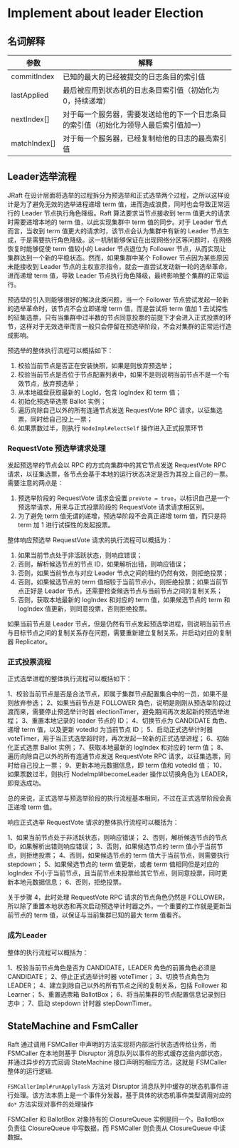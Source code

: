 # Implement about leader Election



## 名词解释



| 参数        | 解释                                                         |
| ----------- | ------------------------------------------------------------ |
| commitIndex | 已知的最大的已经被提交的日志条目的索引值                     |
| lastApplied | 最后被应用到状态机的日志条目索引值（初始化为 0，持续递增）   |
| nextIndex[] | 对于每一个服务器，需要发送给他的下一个日志条目的索引值（初始化为领导人最后索引值加一） |
| matchIndex[]   | 对于每一个服务器，已经复制给他的日志的最高索引值 |



## Leader选举流程

JRaft 在设计层面将选举的过程拆分为预选举和正式选举两个过程，之所以这样设计是为了避免无效的选举进程递增 term 值，进而造成浪费，同时也会导致正常运行的 Leader 节点执行角色降级。Raft 算法要求当节点接收到 term 值更大的请求时需要递增本地的 term 值，以此实现集群中 term 值的同步。对于 Leader 节点而言，当收到 term 值更大的请求时，该节点会认为集群中有新的 Leader 节点生成，于是需要执行角色降级。这一机制能够保证在出现网络分区等问题时，在网络恢复时能够促使 term 值较小的 Leader 节点退位为 Follower 节点，从而实现让集群达到一个新的平稳状态。然而，如果集群中某个 Follower 节点因为某些原因未能接收到 Leader 节点的主权宣示指令，就会一直尝试发动新一轮的选举革命，进而递增 term 值，导致 Leader 节点执行角色降级，最终影响整个集群的正常运行。

预选举的引入则能够很好的解决此类问题，当一个 Follower 节点尝试发起一轮新的选举革命时，该节点不会立即递增 term 值，而是尝试将 term 值加 1 去试探性的征集选票，只有当集群中过半数的节点同意投票的前提下才会进入正式投票的环节，这样对于无效选举而言一般只会停留在预选举阶段，不会对集群的正常运行造成影响。

预选举的整体执行流程可以概括如下：

1. 校验当前节点是否正在安装快照，如果是则放弃预选举；
2. 校验当前节点是否位于节点配置列表中，如果不是则说明当前节点不是一个有效节点，放弃预选举；
3. 从本地磁盘获取最新的 LogId，包含 logIndex 和 term 值；
4. 初始化预选举选票 Ballot 实例；
5. 遍历向除自己以外的所有连通节点发送 RequestVote RPC 请求，以征集选票，同时给自己投上一票；
6. 如果票数过半，则执行 `NodeImpl#electSelf` 操作进入正式投票环节

### RequestVote 预选举请求处理

发起预选举的节点会以 RPC 的方式向集群中的其它节点发送 RequestVote RPC 请求，以征集选票，各节点会基于本地的运行状态决定是否为其投上自己的一票。需要注意的两点是：

1. 预选举阶段的 RequestVote 请求会设置 `preVote = true`，以标识自己是一个预选举请求，用来与正式投票阶段的 RequestVote 请求请求相区别。
2. 为了避免 term 值无谓的递增，预选举阶段不会真正递增 term 值，而只是将 term 加 1 进行试探性的发起投票。

整体响应预选举 RequestVote 请求的执行流程可以概括为：

1. 如果当前节点处于非活跃状态，则响应错误；
2. 否则，解析候选节点的节点 ID，如果解析出错，则响应错误；
3. 否则，如果当前节点与对应 Leader 节点之间的租约仍然有效，则拒绝投票；
4. 否则，如果候选节点的 term 值相较于当前节点小，则拒绝投票；如果当前节点正好是 Leader 节点，还需要检查候选节点与当前节点之间的复制关系；
5. 否则，获取本地最新的 logIndex 和对应的 term 值，如果候选节点的 term 和 logIndex 值更新，则同意投票，否则拒绝投票。

如果当前节点是 Leader 节点，但是仍然有节点发起预选举进程，则说明当前节点与目标节点之间的复制关系存在问题，需要重新建立复制关系，并启动对应的复制器 Replicator。

### 正式投票流程

正式选举进程的整体执行流程可以概括如下：

1、校验当前节点是否是合法节点，即属于集群节点配置集合中的一员，如果不是则放弃参选；
2、如果当前节点是 FOLLOWER 角色，说明是刚刚从预选举阶段过渡而来，需要停止预选举计时器 electionTimer，避免期间再次发起新的预选举进程；
3、重置本地记录的 leader 节点的 ID；
4、切换节点为 CANDIDATE 角色、递增 term 值，以及更新 votedId 为当前节点 ID；
5、启动正式选举计时器 voteTimer，用于当正式选举超时时，再次发起一轮新的正式选举进程；
6、初始化正式选票 Ballot 实例；
7、获取本地最新的 logIndex 和对应的 term 值；
8、遍历向除自己以外的所有连通节点发送 RequestVote RPC 请求，以征集选票，同时给自己投上一票；
9、更新本地元数据信息，即 term 值和 votedId 值；
10、如果票数过半，则执行 NodeImpl#becomeLeader 操作以切换角色为 LEADER，即竞选成功。

总的来说，正式选举与预选举阶段的执行流程基本相同，不过在正式选举阶段会真正递增 term 值。

响应正式选举 RequestVote 请求的整体执行流程可以概括为：

1、如果当前节点处于非活跃状态，则响应错误；
2、否则，解析候选节点的节点 ID，如果解析出错则响应错误；
3、否则，如果候选节点的 term 值小于当前节点，则拒绝投票；
4、否则，如果候选节点的 term 值大于当前节点，则需要执行 stepdown；
5、如果候选节点的 term 值更新，或者 term 值相同但是对应的 logIndex 不小于当前节点，且当前节点未投票给其它节点，则同意投票，同时更新本地元数据信息；
6、否则，拒绝投票。

关于步骤 4，此时处理 RequestVote RPC 请求的节点角色仍然是 FOLLOWER，所以除了重置本地状态和再次启动预选举计时器之外，一个重要的工作就是更新当前节点的 term 值，以保证与当前集群已知的最大 term 值看齐。

### 成为Leader

整体的执行流程可以概括为：

1、校验当前节点角色是否为 CANDIDATE，LEADER 角色的前置角色必须是 CANDIDATE；
2、停止正式选举计时器 voteTimer；
3、切换节点角色为 LEADER；
4、建立到除自己以外的所有节点之间的复制关系，包括 Follower 和 Learner；
5、重置选票箱 BallotBox；
6、将当前集群的节点配置信息记录到日志中；
7、启动 stepdown 计时器 stepDownTimer。


## StateMachine and FsmCaller

Raft 通过调用 FSMCaller 中声明的方法实现将内部运行状态透传给业务，而 FSMCaller 在本地则基于 Disruptor 消息队列以事件的形式缓存这些内部状态，并通过异步的方式回调 StateMachine 接口声明的相应方法，这就是 FSMCaller 整体的运行逻辑.

`FSMCallerImpl#runApplyTask` 方法对 Disruptor 消息队列中缓存的状态机事件进行处理。该方法本质上是一个事件分发器，基于具体的状态机事件类型调用对应的 `do*` 方法实现对事件的处理操作

 FSMCaller 和 BallotBox 对象持有的 ClosureQueue 实例是同一个。BallotBox 负责往 ClosureQueue 中写数据，而 FSMCaller 则负责从 ClosureQueue 中读数据。